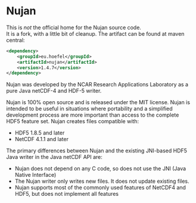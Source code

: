 # Nujan
This is *not* the official home for the Nujan source code.  
It is a fork, with a little bit of cleanup.
The artifact can be found at maven central:

```xml
<dependency>
    <groupId>eu.hoefel</groupId>
    <artifactId>nujan</artifactId>
    <version>1.4.7</version>
</dependency>
```

Nujan was developed by the NCAR Research Applications Laboratory as a pure Java netCDF-4 and HDF-5 writer.  

Nujan is 100% open source and is released under the MIT license. 
Nujan is intended to be useful in situations where portability and a simplified 
development process are more important than access to the complete HDF5 feature 
set.  Nujan creates files compatible with:

* HDF5 1.8.5 and later
* NetCDF 4.1.1 and later

The primary differences between Nujan and the existing JNI-based HDF5 Java writer in the Java netCDF API are:

* Nujan does not depend on any C code, so does not use the JNI (Java Native Interface)
* The Nujan writer only writes new files. It does not update existing files.
* Nujan supports most of the commonly used features of NetCDF4 and HDF5, but does not implement all features
